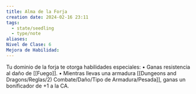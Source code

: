 ```yaml
---
title: Alma de la Forja
creation date: 2024-02-16 23:11
tags:
  - state/seedling
  - type/note
aliases: 
Nivel de Clase: 6
Mejora de Habilidad:
---
```

Tu dominio de la forja te otorga habilidades especiales:
• Ganas resistencia al daño de [[Fuego]].
• Mientras llevas una armadura [[Dungeons and Dragons/Reglas/2) Combate/Daño/Tipo de Armadura/Pesada]], ganas un bonificador de +1 a la CA.




